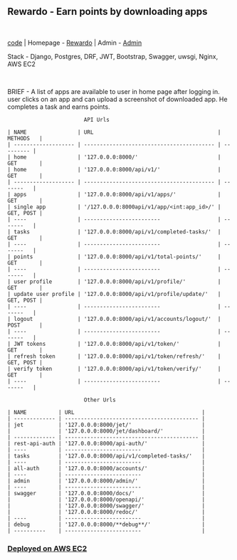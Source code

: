 ## Rewardo - Earn points by downloading apps 

<br>

[code](./2-sol) | Homepage - [Rewardo](http://13.233.96.71/accounts/login/?next=/) |
Admin - [Admin](http://13.233.96.71/admin/login/?next=/admin/)

 Stack - Django, Postgres, DRF, JWT, Bootstrap, Swagger, uwsgi, Nginx, AWS EC2

<br>

BRIEF - A list of apps are available to user in home page after logging in.
user clicks on an app and can upload a screenshot of downloaded app.
He completes a task and earns points.


                            API Urls

    | NAME                | URL                                       | METHODS   |
    | ------------------- | ----------------------------------------- | --------- |
    | home                | '127.0.0.0:8000/'                         | GET       |
    | home                | '127.0.0.0:8000/api/v1/'                  | GET       |
    | ------------------- | ----------------------------------------- | -------   |
    | apps                | '127.0.0.0:8000/api/v1/apps/'             | GET       |
    | single app          | '/127.0.0.0:8000api/v1/app/<int:app_id>/' | GET, POST |
    | ----                | ------------------------                  | -------   |
    | tasks               | '127.0.0.0:8000/api/v1/completed-tasks/'  | GET       |
    | ----                | ------------------------                  | -------   |
    | points              | '127.0.0.0:8000/api/v1/total-points/'     | GET       |
    | ----                | ------------------------                  | -------   |
    | user profile        | '127.0.0.0:8000/api/v1/profile/'          | GET       |
    | update user profile | '127.0.0.0:8000/api/v1/profile/update/'   | GET, POST |
    | ----                | ------------------------                  | -------   |
    | logout              | '127.0.0.0:8000/api/v1/accounts/logout/'  | POST      |
    | ----                | ------------------------                  | -------   |
    | JWT tokens          | '127.0.0.0:8000/api/v1/token/'            | GET       |
    | refresh token       | '127.0.0.0:8000/api/v1/token/refresh/'    | GET, POST |
    | verify token        | '127.0.0.0:8000/api/v1/token/verify/'     | GET       |
    | ----                | ------------------------                  | -------   |

                            Other Urls
    
    | NAME          | URL                                        |
    | ------------- | ------------------------------------------ |
    | jet           | '127.0.0.0:8000/jet/'                      |
    |               | '127.0.0.0:8000/jet/dashboard/'            |
    | ------------- | ------------------------------------------ |
    | rest-api-auth | '127.0.0.0:8000/api-auth/'                 |
    | ----          | ------------------------                   |
    | tasks         | '127.0.0.0:8000/api/v1/completed-tasks/'   |
    | ----          | ------------------------                   |
    | all-auth      | '127.0.0.0:8000/accounts/'                 |
    | ----          | ------------------------                   |
    | admin         | '127.0.0.0:8000/admin/'                    |
    | ----          | ------------------------                   |
    | swagger       | '127.0.0.0:8000/docs/'                     |
    |               | '127.0.0.0:8000/openapi/'                  |
    |               | '127.0.0.0:8000/swagger/'                  |
    |               | '127.0.0.0:8000/redoc/'                    |
    | ----          | ------------------------                   |
    | debug         | '127.0.0.0:8000/**debug**/'                |
    | ----------    | ------------------------                   |


### [Deployed on AWS EC2](./DEPLOYMENT.md)
